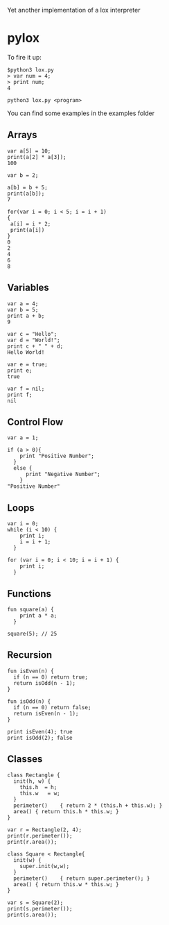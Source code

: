 Yet another implementation of a lox interpreter

# pylox

To fire it up:
```
$python3 lox.py 
> var num = 4;
> print num;
4

python3 lox.py <program>
```
You can find some examples in the examples folder

## Arrays

```
var a[5] = 10;
print(a[2] * a[3]);
100

var b = 2;

a[b] = b + 5;
print(a[b]);
7

for(var i = 0; i < 5; i = i + 1)
{
 a[i] = i * 2;
 print(a[i])
}
0
2
4
6
8
```

## Variables
```
var a = 4;
var b = 5;
print a + b;
9

var c = "Hello";
var d = "World!";
print c + " " + d;
Hello World!

var e = true;
print e;
true 

var f = nil;
print f;
nil
```

## Control Flow
```
var a = 1;

if (a > 0){
    print "Positive Number";
  }
  else {
      print "Negative Number";
    }
"Positive Number"
```

## Loops
```
var i = 0;
while (i < 10) {
    print i;
    i = i + 1;
  }

for (var i = 0; i < 10; i = i + 1) {
    print i;
  }
```

## Functions
```
fun square(a) {
    print a * a;
  }

square(5); // 25
```

## Recursion
```
fun isEven(n) {
  if (n == 0) return true;
  return isOdd(n - 1);
}

fun isOdd(n) {
  if (n == 0) return false;
  return isEven(n - 1);
}

print isEven(4); true
print isOdd(2); false
```

## Classes
```
class Rectangle {
  init(h, w) {
    this.h  = h;
    this.w   = w;
  }
  perimeter()    { return 2 * (this.h + this.w); }
  area() { return this.h * this.w; }
}

var r = Rectangle(2, 4);
print(r.perimeter());
print(r.area());

class Square < Rectangle{
  init(w) {
    super.init(w,w);
  }
  perimeter()    { return super.perimeter(); }
  area() { return this.w * this.w; }
}

var s = Square(2);
print(s.perimeter());
print(s.area());
```
